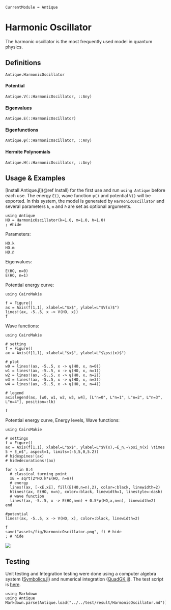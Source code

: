 ```@meta
CurrentModule = Antique
```

# Harmonic Oscillator

The harmonic oscillator is the most frequently used model in quantum physics.

## Definitions

```@docs; canonical=false
Antique.HarmonicOscillator
```

#### Potential
```@docs; canonical=false
Antique.V(::HarmonicOscillator, ::Any)
```

#### Eigenvalues
```@docs; canonical=false
Antique.E(::HarmonicOscillator)
```

#### Eigenfunctions
```@docs; canonical=false
Antique.ψ(::HarmonicOscillator, ::Any)
```

#### Hermite Polynomials
```@docs; canonical=false
Antique.H(::HarmonicOscillator, ::Any)
```

## Usage & Examples

[Install Antique.jl](@ref Install) for the first use and run `using Antique` before each use. The energy `E()`, wave function `ψ()` and potential `V()` will be exported. In this system, the model is generated by `HarmonicOscillator` and several parameters `k`, `m` and `ℏ` are set as optional arguments.

```@example HO
using Antique
HO = HarmonicOscillator(k=1.0, m=1.0, ℏ=1.0)
; #hide
```

Parameters:

```@repl HO
HO.k
HO.m
HO.ℏ
```

Eigenvalues:

```@repl HO
E(HO, n=0)
E(HO, n=1)
```

Potential energy curve:

```@example HO
using CairoMakie

f = Figure()
ax = Axis(f[1,1], xlabel=L"$x$", ylabel=L"$V(x)$")
lines!(ax, -5..5, x -> V(HO, x))
f
```

Wave functions:

```@example HO
using CairoMakie

# setting
f = Figure()
ax = Axis(f[1,1], xlabel=L"$x$", ylabel=L"$\psi(x)$")

# plot
w0 = lines!(ax, -5..5, x -> ψ(HO, x, n=0))
w1 = lines!(ax, -5..5, x -> ψ(HO, x, n=1))
w2 = lines!(ax, -5..5, x -> ψ(HO, x, n=2))
w3 = lines!(ax, -5..5, x -> ψ(HO, x, n=3))
w4 = lines!(ax, -5..5, x -> ψ(HO, x, n=4))

# legend
axislegend(ax, [w0, w1, w2, w3, w4], [L"n=0", L"n=1", L"n=2", L"n=3", L"n=4"], position=:lb)

f
```

Potential energy curve, Energy levels, Wave functions:

```@example HO
using CairoMakie

# settings
f = Figure()
ax = Axis(f[1,1], xlabel=L"$x$", ylabel=L"$V(x),~E_n,~\psi_n(x) \times 5 + E_n$", aspect=1, limits=(-5,5,0,5.2))
# hidespines!(ax)
# hidedecorations!(ax)

for n in 0:4
  # classical turning point
  xE = sqrt(2*HO.k*E(HO, n=n))
  # energy
  lines!(ax, [-xE,xE], fill(E(HO,n=n),2), color=:black, linewidth=2)
  hlines!(ax, E(HO, n=n), color=:black, linewidth=1, linestyle=:dash)
  # wave function
  lines!(ax, -5..5, x -> E(HO,n=n) + 0.5*ψ(HO,x,n=n), linewidth=2)
end

#potential
lines!(ax, -5..5, x -> V(HO, x), color=:black, linewidth=2)

f
save("assets/fig/HarmonicOscillator.png", f) # hide
; # hide
```

![](assets/fig/HarmonicOscillator.png)

## Testing

Unit testing and Integration testing were done using a computer algebra system ([Symbolics.jl](https://symbolics.juliasymbolics.org/stable/)) and numerical integration ([QuadGK.jl](https://juliamath.github.io/QuadGK.jl/stable/)). The test script is [here](https://github.com/ohno/Antique.jl/blob/main/test/HarmonicOscillator.jl).

```@eval
using Markdown
using Antique
Markdown.parse(Antique.load("../../test/result/HarmonicOscillator.md"))
```
